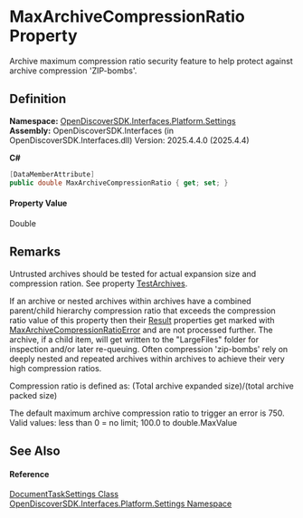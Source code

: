 # MaxArchiveCompressionRatio Property


Archive maximum compression ratio security feature to help protect against archive compression 'ZIP-bombs'.



## Definition
**Namespace:** <a href="a4de3d25-b44d-10c7-9f7b-6e96e612f300">OpenDiscoverSDK.Interfaces.Platform.Settings</a>  
**Assembly:** OpenDiscoverSDK.Interfaces (in OpenDiscoverSDK.Interfaces.dll) Version: 2025.4.4.0 (2025.4.4)

**C#**
``` C#
[DataMemberAttribute]
public double MaxArchiveCompressionRatio { get; set; }
```



#### Property Value
Double

## Remarks

Untrusted archives should be tested for actual expansion size and compression ration. See property <a href="f3779721-790e-667c-afca-4374e1ecf67a">TestArchives</a>.

If an archive or nested archives within archives have a combined parent/child hierarchy compression ratio that exceeds the compression ratio value of this property then their <a href="afc45d77-b73b-c2ea-47d8-95bb69deb137">Result</a> properties get marked with <a href="ff0037ea-a44f-2c8c-d4c2-7a636e133434">MaxArchiveCompressionRatioError</a> and are not processed further. The archive, if a child item, will get written to the "LargeFiles" folder for inspection and/or later re-queuing. Often compression 'zip-bombs' rely on deeply nested and repeated archives within archives to achieve their very high compression ratios.

Compression ratio is defined as: (Total archive expanded size)/(total archive packed size)

The default maximum archive compression ratio to trigger an error is 750. Valid values: less than 0 = no limit; 100.0 to double.MaxValue


## See Also


#### Reference
<a href="15834f2e-5778-5912-a2cc-a92e9d2e78fb">DocumentTaskSettings Class</a>  
<a href="a4de3d25-b44d-10c7-9f7b-6e96e612f300">OpenDiscoverSDK.Interfaces.Platform.Settings Namespace</a>  
